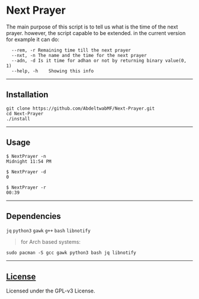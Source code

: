 # Next Prayer

The main purpose of this script is to tell us what is the time of the next prayer.
however, the script capable to be extended.
in the current version for example it can do:

```
  --rem, -r	Remaining time till the next prayer
  --nxt, -n	The name and the time for the next prayer
  --adn, -d	Is it time for adhan or not by returning binary value(0, 1)
  --help, -h	Showing this info
```

---

## Installation

```
git clone https://github.com/AbdeltwabMF/Next-Prayer.git
cd Next-Prayer
./install
```
---

## Usage

```
$ NextPrayer -n
Midnight 11:54 PM

$ NextPrayer -d
0

$ NextPrayer -r
00:39
```

---

## Dependencies
 `jq` `python3` `gawk` `g++` `bash` `libnotify`


> for Arch based systems:
```
sudo pacman -S gcc gawk python3 bash jq libnotify
```

---

## [License](LICENSE)
Licensed under the GPL-v3 License.
